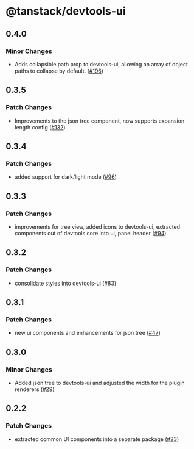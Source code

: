 # @tanstack/devtools-ui

## 0.4.0

### Minor Changes

- Adds collapsible path prop to devtools-ui, allowing an array of object paths to collapse by default. ([#196](https://github.com/TanStack/devtools/pull/196))

## 0.3.5

### Patch Changes

- Improvements to the json tree component, now supports expansion length config ([#132](https://github.com/TanStack/devtools/pull/132))

## 0.3.4

### Patch Changes

- added support for dark/light mode ([#96](https://github.com/TanStack/devtools/pull/96))

## 0.3.3

### Patch Changes

- improvements for tree view, added icons to devtools-ui, extracted components out of devtools core into ui, panel header ([#94](https://github.com/TanStack/devtools/pull/94))

## 0.3.2

### Patch Changes

- consolidate styles into devtools-ui ([#83](https://github.com/TanStack/devtools/pull/83))

## 0.3.1

### Patch Changes

- new ui components and enhancements for json tree ([#47](https://github.com/TanStack/devtools/pull/47))

## 0.3.0

### Minor Changes

- Added json tree to devtools-ui and adjusted the width for the plugin renderers ([#29](https://github.com/TanStack/devtools/pull/29))

## 0.2.2

### Patch Changes

- extracted common UI components into a separate package ([#23](https://github.com/TanStack/devtools/pull/23))
